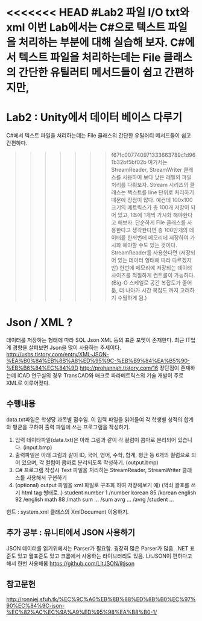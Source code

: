 <<<<<<< HEAD
#Lab2 파일 I/O txt와 xml
이번 Lab에서는 C#으로 텍스트 파일을 처리하는 부분에 대해 실습해 보자.
C#에서 텍스트 파일을 처리하는데는 File 클래스의 간단한 유틸러티 메서드들이 쉽고 간편하지만, 
=======
# Lab2 : Unity에서 데이터 베이스 다루기

C#에서 텍스트 파일을 처리하는데는 File 클래스의 간단한 유틸러티 메서드들이 쉽고 간편하다.
>>>>>>> f67fc007740971333663789c1d961b32bf5bf02b
여기서는 StreamReader, StreamWriter 클래스를 사용하여 보다 낮은 레벨의 파일 처리를 다뤄보자.
Stream 시리즈의 클래스는 택스트를 line 단위로 처리하기 때문에 장점이 많다.
예컨데 100x100 크기의 메트릭스가 총 100개 저장이 되어 있고, 1초에 1개씩 가시화 해야한다고 해보자. 
단순하게 File 클래스를 사용한다고 생각한다면 총 100만개의 데이터를 한꺼번에 메모리에 저장하여 가시화 해야할 수도 있는 것이다.
StreamReader를 사용한다면 (저장되어 있는 데이터 형태에 따라 다르겠지만) 한번에 메모리에 저장되는 데이터 사이즈를 적절하게 컨트롤이 가능하다.
(Big-O 스케일로 공간 복잡도가 줄어듦, 더 나아가 시간 복잡도 까지 고려하기 수월하게 됨.)

# Json / XML ?
데이터를 저장하는 형태에 따라 SQL Json XML 등의 표준 포멧이 존재한다.
최근 IT업계 경향을 살펴보면 Json을 많이 사용하는 추세이다.
http://usbs.tistory.com/entry/XML-JSON-%EA%B0%84%EB%8B%A8%ED%95%9C-%EB%B9%84%EA%B5%90-%EB%B6%84%EC%84%9D
http://prohannah.tistory.com/16
장단점이 존재하는데 iCAD 연구실의 경우 TransCAD와 매크로 파라메트릭스의 기술 개발이 주로 XML로 이루어졌다.


## 수행내용
data.txt파일은 학생당 과목별 점수임. 이 입력 파일을 읽어들여 각 학생별 성적의 합계와 평균을 구하여 출력 파일에 쓰는 프로그램을 작성하기.
1. 입력 데이타파일(data.txt)은 아래 그림과 같이 각 컬럼이 콤마로 분리되어 있습니다. (input.bmp)
2. 출력파일은 아래 그림과 같이 ID, 국어, 영어, 수학, 합계, 평균 등 6개의 컬럼으로 되어 있으며, 각 컬럼이 콤마로 분리되도록 작성하기. (output.bmp)
3. C# 프로그램 작성시 Text 파일을 처리하는 StreamReader, StreamWriter 클래스를 사용해서 구현하기
4. (optional) output 파일을 xml 파일로 구조화 하여 저장해보기 
예)
(꺽쇠 괄호를 쓰기 html tag 형태로..)
student
    number 1 /number
    korean 85 /korean
    english 92 /english
    math 88 /math
    sum ... /sum
    avrg ... /avrg
/student
...

힌트 : system.xml 클래스의 XmlDocument 이용하기.

## 추가 공부 : 유니티에서 JSON 사용하기
JSON 데이터를 읽기위헤서는 Parser가 필요함. 굉장히 많은 Parser가 많음. .NET 표준도 있고 웹표준도 있고 크롬에서 사용하는 라이브러리도 있음.
LitJSON이 편하다고해서 한번 사용해봄
https://github.com/LitJSON/litjson



## 참고문헌
http://ronniej.sfuh.tk/%EC%9C%A0%EB%8B%88%ED%8B%B0%EC%97%90%EC%84%9C-json-%EC%82%AC%EC%9A%A9%ED%95%98%EA%B8%B0-1/
